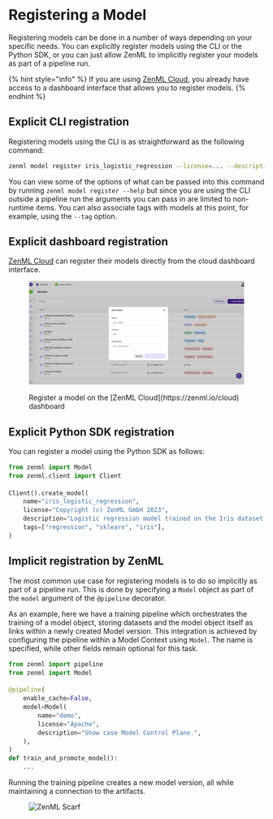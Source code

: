 # Registering a Model

Registering models can be done in a number of ways depending on your specific needs. You can explicitly register models using the CLI or the Python SDK, or you can just allow ZenML to implicitly register your models as part of a pipeline run.

{% hint style="info" %}
If you are using [ZenML Cloud](https://cloud.zenml.io/?utm\_source=docs\&utm\_medium=referral\_link\&utm\_campaign=cloud\_promotion\&utm\_content=signup\_link/), you already have access to a dashboard interface that allows you to register models.
{% endhint %}

## Explicit CLI registration

Registering models using the CLI is as straightforward as the following command:

```bash
zenml model register iris_logistic_regression --license=... --description=...
```

You can view some of the options of what can be passed into this command by running `zenml model register --help` but since you are using the CLI outside a pipeline run the arguments you can pass in are limited to non-runtime items. You can also associate tags with models at this point, for example, using the `--tag` option.

## Explicit dashboard registration

[ZenML Cloud](https://zenml.io/cloud) can register their models directly from the cloud dashboard interface.

<figure><img src="../../.gitbook/assets/mcp_model_register.png" alt="ZenML Cloud Register Model."><figcaption><p>Register a model on the [ZenML Cloud](https://zenml.io/cloud) dashboard</p></figcaption></figure>

## Explicit Python SDK registration

You can register a model using the Python SDK as follows:

```python
from zenml import Model
from zenml.client import Client

Client().create_model(
    name="iris_logistic_regression",
    license="Copyright (c) ZenML GmbH 2023",
    description="Logistic regression model trained on the Iris dataset.",
    tags=["regression", "sklearn", "iris"],
)
```

## Implicit registration by ZenML

The most common use case for registering models is to do so implicitly as part of a pipeline run. This is done by specifying a `Model` object as part of the `model` argument of the `@pipeline` decorator.

As an example, here we have a training pipeline which orchestrates the training of a model object, storing datasets and the model object itself as links within a newly created Model version. This integration is achieved by configuring the pipeline within a Model Context using `Model`. The name is specified, while other fields remain optional for this task.

```python
from zenml import pipeline
from zenml import Model

@pipeline(
    enable_cache=False,
    model=Model(
        name="demo",
        license="Apache",
        description="Show case Model Control Plane.",
    ),
)
def train_and_promote_model():
    ...
```

Running the training pipeline creates a new model version, all while maintaining a connection to the artifacts.

<figure><img src="https://static.scarf.sh/a.png?x-pxid=f0b4f458-0a54-4fcd-aa95-d5ee424815bc" alt="ZenML Scarf"><figcaption></figcaption></figure>
